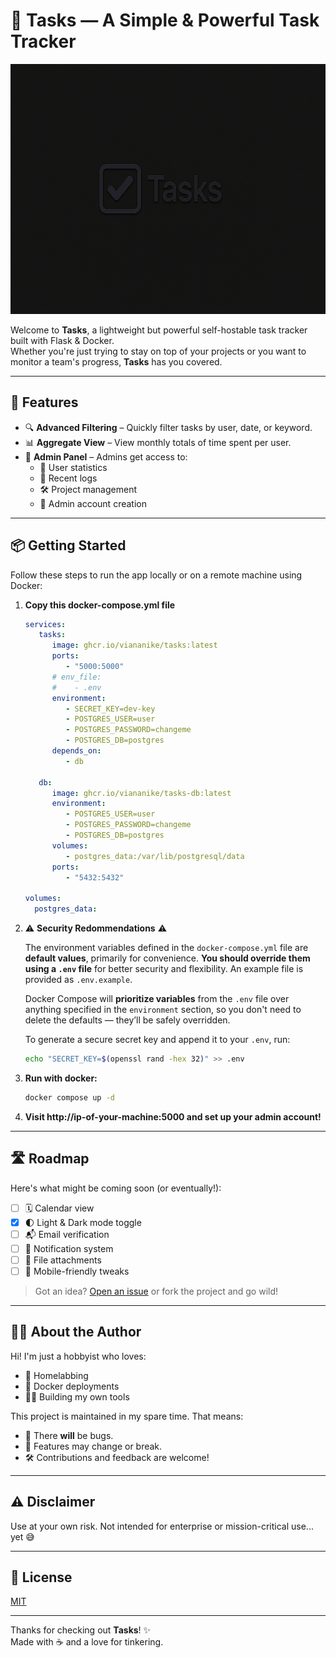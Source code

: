 # 📝 Tasks — A Simple & Powerful Task Tracker

<div align="center">
  <img src="Logo/horizontal.png" alt="App Logo" width="600" height="400"/>
</div>

Welcome to **Tasks**, a lightweight but powerful self-hostable task tracker built with Flask & Docker.  
Whether you're just trying to stay on top of your projects or you want to monitor a team's progress, **Tasks** has you covered.

---

## 🚀 Features

- 🔍 **Advanced Filtering** – Quickly filter tasks by user, date, or keyword.
- 📊 **Aggregate View** – View monthly totals of time spent per user.
- 👑 **Admin Panel** – Admins get access to:
  - 🧠 User statistics
  - 📜 Recent logs
  - 🛠 Project management
  - 👥 Admin account creation

---

## 📦 Getting Started

Follow these steps to run the app locally or on a remote machine using Docker:

1. **Copy this docker-compose.yml file**  
   ```yaml
   services:
      tasks:
         image: ghcr.io/viananike/tasks:latest
         ports:
            - "5000:5000"
         # env_file:
         #    - .env
         environment:
            - SECRET_KEY=dev-key
            - POSTGRES_USER=user
            - POSTGRES_PASSWORD=changeme
            - POSTGRES_DB=postgres
         depends_on:
            - db

      db:
         image: ghcr.io/viananike/tasks-db:latest
         environment:
            - POSTGRES_USER=user
            - POSTGRES_PASSWORD=changeme
            - POSTGRES_DB=postgres
         volumes:
            - postgres_data:/var/lib/postgresql/data
         ports:
            - "5432:5432"

   volumes:
     postgres_data:
   ```
2. ⚠️ **Security Redommendations** ⚠️

   The environment variables defined in the `docker-compose.yml` file are **default values**, primarily for convenience. **You should override them using a `.env` file** for better security and flexibility. An example file is provided as `.env.example`.

   Docker Compose will **prioritize variables** from the `.env` file over anything specified in the `environment` section, so you don't need to delete the defaults — they’ll be safely overridden.

   To generate a secure secret key and append it to your `.env`, run:

   ```bash
   echo "SECRET_KEY=$(openssl rand -hex 32)" >> .env
   ```


3. **Run with docker:**
   ```bash
   docker compose up -d
   ```
4. **Visit http://ip-of-your-machine:5000 and set up your admin account!**

---

## 🛣 Roadmap

Here's what might be coming soon (or eventually!):

- [ ] 🗓️ Calendar view
- [x] 🌓 Light & Dark mode toggle
- [ ] 📬 Email verification
- [ ] 🔔 Notification system
- [ ] 📎 File attachments
- [ ] 📱 Mobile-friendly tweaks

> Got an idea? [Open an issue](https://github.com/viananike/tasks/issues) or fork the project and go wild!

---

## 👨‍💻 About the Author

Hi! I'm just a hobbyist who loves:
- 🏡 Homelabbing  
- 🐳 Docker deployments  
- 👨‍💻 Building my own tools  

This project is maintained in my spare time. That means:
- 🐞 There **will** be bugs.  
- 🧪 Features may change or break.  
- 🛠️ Contributions and feedback are welcome!

---

## ⚠️ Disclaimer

Use at your own risk. Not intended for enterprise or mission-critical use... yet 😅

---

## 🧾 License

[MIT](LICENSE)

---

Thanks for checking out **Tasks**! ✨  
Made with ☕ and a love for tinkering.
